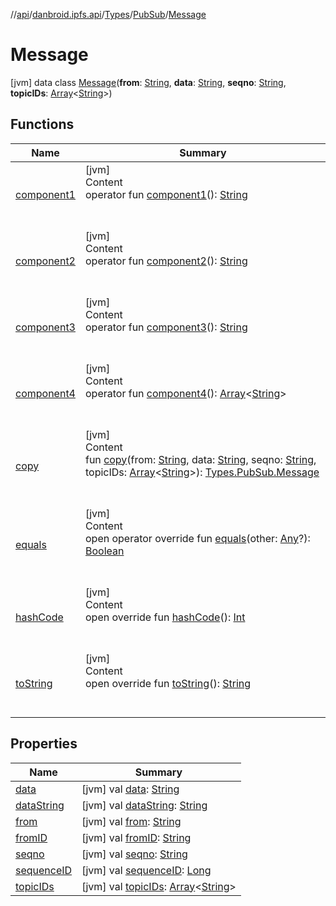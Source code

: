 //[api](../../../../index.md)/[danbroid.ipfs.api](../../../index.md)/[Types](../../index.md)/[PubSub](../index.md)/[Message](index.md)



# Message  
 [jvm] data class [Message](index.md)(**from**: [String](https://kotlinlang.org/api/latest/jvm/stdlib/kotlin/-string/index.html), **data**: [String](https://kotlinlang.org/api/latest/jvm/stdlib/kotlin/-string/index.html), **seqno**: [String](https://kotlinlang.org/api/latest/jvm/stdlib/kotlin/-string/index.html), **topicIDs**: [Array](https://kotlinlang.org/api/latest/jvm/stdlib/kotlin/-array/index.html)<[String](https://kotlinlang.org/api/latest/jvm/stdlib/kotlin/-string/index.html)>)   


## Functions  
  
|  Name|  Summary| 
|---|---|
| [component1](component1.md)| [jvm]  <br>Content  <br>operator fun [component1](component1.md)(): [String](https://kotlinlang.org/api/latest/jvm/stdlib/kotlin/-string/index.html)  <br><br><br>
| [component2](component2.md)| [jvm]  <br>Content  <br>operator fun [component2](component2.md)(): [String](https://kotlinlang.org/api/latest/jvm/stdlib/kotlin/-string/index.html)  <br><br><br>
| [component3](component3.md)| [jvm]  <br>Content  <br>operator fun [component3](component3.md)(): [String](https://kotlinlang.org/api/latest/jvm/stdlib/kotlin/-string/index.html)  <br><br><br>
| [component4](component4.md)| [jvm]  <br>Content  <br>operator fun [component4](component4.md)(): [Array](https://kotlinlang.org/api/latest/jvm/stdlib/kotlin/-array/index.html)<[String](https://kotlinlang.org/api/latest/jvm/stdlib/kotlin/-string/index.html)>  <br><br><br>
| [copy](copy.md)| [jvm]  <br>Content  <br>fun [copy](copy.md)(from: [String](https://kotlinlang.org/api/latest/jvm/stdlib/kotlin/-string/index.html), data: [String](https://kotlinlang.org/api/latest/jvm/stdlib/kotlin/-string/index.html), seqno: [String](https://kotlinlang.org/api/latest/jvm/stdlib/kotlin/-string/index.html), topicIDs: [Array](https://kotlinlang.org/api/latest/jvm/stdlib/kotlin/-array/index.html)<[String](https://kotlinlang.org/api/latest/jvm/stdlib/kotlin/-string/index.html)>): [Types.PubSub.Message](index.md)  <br><br><br>
| [equals](../../-config/-config-change/index.md#kotlin/Any/equals/#kotlin.Any?/PointingToDeclaration/)| [jvm]  <br>Content  <br>open operator override fun [equals](../../-config/-config-change/index.md#kotlin/Any/equals/#kotlin.Any?/PointingToDeclaration/)(other: [Any](https://kotlinlang.org/api/latest/jvm/stdlib/kotlin/-any/index.html)?): [Boolean](https://kotlinlang.org/api/latest/jvm/stdlib/kotlin/-boolean/index.html)  <br><br><br>
| [hashCode](../../-config/-config-change/index.md#kotlin/Any/hashCode/#/PointingToDeclaration/)| [jvm]  <br>Content  <br>open override fun [hashCode](../../-config/-config-change/index.md#kotlin/Any/hashCode/#/PointingToDeclaration/)(): [Int](https://kotlinlang.org/api/latest/jvm/stdlib/kotlin/-int/index.html)  <br><br><br>
| [toString](to-string.md)| [jvm]  <br>Content  <br>open override fun [toString](to-string.md)(): [String](https://kotlinlang.org/api/latest/jvm/stdlib/kotlin/-string/index.html)  <br><br><br>


## Properties  
  
|  Name|  Summary| 
|---|---|
| [data](index.md#danbroid.ipfs.api/Types.PubSub.Message/data/#/PointingToDeclaration/)|  [jvm] val [data](index.md#danbroid.ipfs.api/Types.PubSub.Message/data/#/PointingToDeclaration/): [String](https://kotlinlang.org/api/latest/jvm/stdlib/kotlin/-string/index.html)   <br>
| [dataString](index.md#danbroid.ipfs.api/Types.PubSub.Message/dataString/#/PointingToDeclaration/)|  [jvm] val [dataString](index.md#danbroid.ipfs.api/Types.PubSub.Message/dataString/#/PointingToDeclaration/): [String](https://kotlinlang.org/api/latest/jvm/stdlib/kotlin/-string/index.html)   <br>
| [from](index.md#danbroid.ipfs.api/Types.PubSub.Message/from/#/PointingToDeclaration/)|  [jvm] val [from](index.md#danbroid.ipfs.api/Types.PubSub.Message/from/#/PointingToDeclaration/): [String](https://kotlinlang.org/api/latest/jvm/stdlib/kotlin/-string/index.html)   <br>
| [fromID](index.md#danbroid.ipfs.api/Types.PubSub.Message/fromID/#/PointingToDeclaration/)|  [jvm] val [fromID](index.md#danbroid.ipfs.api/Types.PubSub.Message/fromID/#/PointingToDeclaration/): [String](https://kotlinlang.org/api/latest/jvm/stdlib/kotlin/-string/index.html)   <br>
| [seqno](index.md#danbroid.ipfs.api/Types.PubSub.Message/seqno/#/PointingToDeclaration/)|  [jvm] val [seqno](index.md#danbroid.ipfs.api/Types.PubSub.Message/seqno/#/PointingToDeclaration/): [String](https://kotlinlang.org/api/latest/jvm/stdlib/kotlin/-string/index.html)   <br>
| [sequenceID](index.md#danbroid.ipfs.api/Types.PubSub.Message/sequenceID/#/PointingToDeclaration/)|  [jvm] val [sequenceID](index.md#danbroid.ipfs.api/Types.PubSub.Message/sequenceID/#/PointingToDeclaration/): [Long](https://kotlinlang.org/api/latest/jvm/stdlib/kotlin/-long/index.html)   <br>
| [topicIDs](index.md#danbroid.ipfs.api/Types.PubSub.Message/topicIDs/#/PointingToDeclaration/)|  [jvm] val [topicIDs](index.md#danbroid.ipfs.api/Types.PubSub.Message/topicIDs/#/PointingToDeclaration/): [Array](https://kotlinlang.org/api/latest/jvm/stdlib/kotlin/-array/index.html)<[String](https://kotlinlang.org/api/latest/jvm/stdlib/kotlin/-string/index.html)>   <br>

